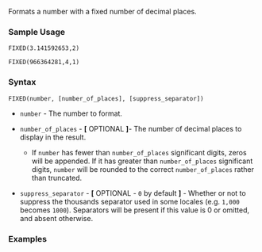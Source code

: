 Formats a number with a fixed number of decimal places.

### Sample Usage

`FIXED(3.141592653,2)`

`FIXED(966364281,4,1)`

### Syntax

`FIXED(number, [number_of_places], [suppress_separator])`

* `number` - The number to format.
* `number_of_places` - **[** OPTIONAL **]**- The number of decimal places to display in the result.

  + If `number` has fewer than `number_of_places` significant digits, zeros will be appended. If it has greater than `number_of_places` significant digits, `number` will be rounded to the correct `number_of_places` rather than truncated.
* `suppress_separator` - **[** OPTIONAL - `0` by default **]** - Whether or not to suppress the thousands separator used in some locales (e.g. `1,000` becomes `1000`). Separators will be present if this value is 0 or omitted, and absent otherwise.

### Examples